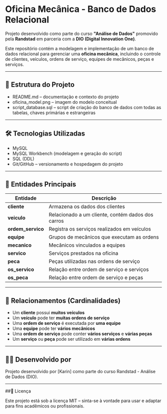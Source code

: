 # Oficina Mecânica - Banco de Dados Relacional

Projeto desenvolvido como parte do curso **"Análise de Dados"** promovido pela **Randstad** em parceria com a **DIO (Digital Innovation One)**.

Este repositório contém a modelagem e implementação de um banco de dados relacional para gerenciar uma **oficina mecânica**, incluindo o controle de clientes, veículos, ordens de serviço, equipes de mecânicos, peças e serviços.

---

## 📁 Estrutura do Projeto

- README.md – documentação e contexto do projeto
- oficina_model.png – imagem do modelo conceitual
- script_database.sql – script de criação do banco de dados com todas as tabelas, chaves primárias e estrangeiras

---

## 🛠️ Tecnologias Utilizadas

- MySQL
- MySQL Workbench (modelagem e geração do script)
- SQL (DDL)
- Git/GitHub – versionamento e hospedagem do projeto
  
---

## 🧱 Entidades Principais

| Entidade         | Descrição                                          |
|------------------|----------------------------------------------------|
| **cliente**      | Armazena os dados dos clientes                     |
| **veiculo**      | Relacionado a um cliente, contém dados dos carros |
| **ordem_servico**| Registra os serviços realizados em veículos       |
| **equipe**       | Grupos de mecânicos que executam as ordens        |
| **mecanico**     | Mecânicos vinculados a equipes                     |
| **servico**      | Serviços prestados na oficina                      |
| **peca**         | Peças utilizadas nas ordens de serviço            |
| **os_servico**   | Relação entre ordem de serviço e serviços         |
| **os_peca**      | Relação entre ordem de serviço e peças            |

---

## 🔗 Relacionamentos (Cardinalidades)

- Um **cliente** possui **muitos veículos**
- Um **veículo** pode ter **muitas ordens de serviço**
- Uma **ordem de serviço** é executada por **uma equipe**
- Uma **equipe** pode ter **vários mecânicos**
- Uma **ordem de serviço** pode conter **vários serviços** e **várias peças**
- Um **serviço** ou **peça** pode ser utilizado em **várias ordens**

---

## 👩‍💻 Desenvolvido por

Projeto desenvolvido por [Karin] como parte do curso Randstad - Análise de Dados (DIO).

---

##📎 Licença

Este projeto está sob a licença MIT – sinta-se à vontade para usar e adaptar para fins acadêmicos ou profissionais.

